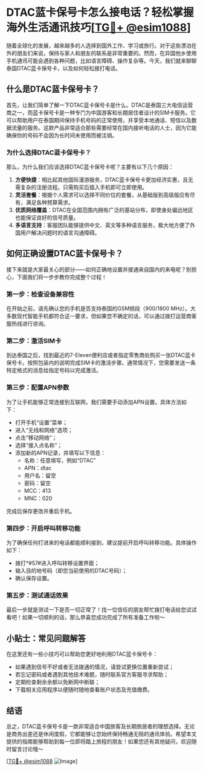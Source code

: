 # DTAC蓝卡保号卡怎么接电话？轻松掌握海外生活通讯技巧[[TG💪+ @esim1088](https://t.me/s/esim1088)]

随着全球化的发展，越来越多的人选择到国外工作、学习或旅行。对于这些漂泊在外的朋友们来说，保持与家人和朋友的联系是非常重要的。然而，在异国他乡使用手机通讯可能会遇到各种问题，比如语言障碍、操作复杂等。今天，我们就来聊聊泰国DTAC蓝卡保号卡，以及如何轻松接打电话。

## 什么是DTAC蓝卡保号卡？

首先，让我们简单了解一下DTAC蓝卡保号卡是什么。DTAC是泰国三大电信运营商之一，而蓝卡保号卡是一种专门为中国游客和长期居住者设计的SIM卡服务。它可以帮助用户在泰国期间保持手机号码的正常使用，并享受本地通话、短信以及数据流量的服务。这款产品非常适合那些需要经常在国内接听电话的人士，因为它能确保你的号码不会因为长时间未使用而被注销。

### 为什么选择DTAC蓝卡保号卡？

那么，为什么我们应该选择DTAC蓝卡保号卡呢？主要有以下几个原因：

1. **方便快捷**：相比起其他国际漫游服务，DTAC蓝卡保号卡更加经济实惠，且无需复杂的注册流程。只需购买后插入手机即可立即使用。
2. **灵活套餐**：根据个人需求可以选择不同价位的套餐，从基础版到高级版应有尽有，满足各种预算需求。
3. **优质网络覆盖**：DTAC在全国范围内拥有广泛的基站分布，即使身处偏远地区也能保证良好的信号质量。
4. **多语言支持**：客服团队能够提供中文、英文等多种语言服务，极大地方便了外国用户解决问题时的语言沟通障碍。

## 如何正确设置DTAC蓝卡保号卡？

接下来就是大家最关心的部分——如何正确地设置并接通来自国内的来电呢？别担心，下面我们将一步步教你完成整个过程！

### 第一步：检查设备兼容性

在开始之前，请先确认您的手机是否支持泰国的GSM频段（900/1800 MHz）。大多数现代智能手机都符合这一要求，但如果您不确定的话，可以通过拨打运营商客服热线进行咨询。

### 第二步：激活SIM卡

到达泰国之后，找到最近的7-Eleven便利店或者指定零售商处购买一张DTAC蓝卡保号卡。按照包装内的说明完成SIM卡的激活步骤。通常情况下，您需要发送一条特定格式的消息给指定号码以完成激活。

### 第三步：配置APN参数

为了让手机能够正常连接到互联网，我们需要手动添加APN设置。具体方法如下：
- 打开手机“设置”菜单；
- 进入“无线和网络”选项；
- 点击“移动网络”；
- 选择“接入点名称”；
- 添加新的APN记录，并填写以下信息：
  - 名称：任意填写，例如“DTAC”
  - APN：dtac
  - 用户名：留空
  - 密码：留空
  - MCC：413
  - MNC：020

完成后保存更改并重启手机。

### 第四步：开启呼叫转移功能

为了确保任何打进来的电话都能顺利接到，建议提前开启呼叫转移功能。具体操作如下：
- 拨打*#57#进入呼叫转移设置界面；
- 输入目的地号码（即您当前使用的DTAC号码）；
- 确认保存设置。

### 第五步：测试通话效果

最后一步就是测试一下是否一切正常了！找一位信任的朋友帮忙拨打电话给您试试看吧！如果一切顺利的话，那么恭喜您成功完成了所有准备工作啦～

## 小贴士：常见问题解答

在这里还有一些小技巧可以帮助您更好地利用DTAC蓝卡保号卡：

- 如果遇到信号不好或者无法拨通的情况，请尝试更换位置重新尝试；
- 若忘记密码或者遇到其他技术难题，随时联系官方客服寻求帮助；
- 定期检查剩余余额以免断网中断联；
- 下载相关应用程序以便随时随地查看账户状态及充值缴费。

## 结语

总之，DTAC蓝卡保号卡是一款非常适合中国旅客及长期旅居者的理想选择。无论是商务出差还是休闲度假，它都能够让您始终保持畅通无阻的通讯体验。希望本文提供的指南能够帮助到每一位即将踏上旅程的朋友！如果您还有其他疑问，欢迎随时留言讨论哦～

[[TG💪+ @esim1088](https://t.me/s/esim1088) ![Image](https://i.postimg.cc/4NQfJmqS/Snipaste-2025-05-13-00-14-12.png)]